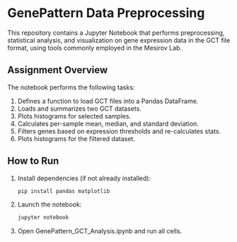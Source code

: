 # GenePattern Data Preprocessing

This repository contains a Jupyter Notebook that performs preprocessing, statistical analysis, and visualization on gene expression data in the GCT file format, using tools commonly employed in the Mesirov Lab.

## Assignment Overview

The notebook performs the following tasks:

1. Defines a function to load GCT files into a Pandas DataFrame.
2. Loads and summarizes two GCT datasets.
3. Plots histograms for selected samples.
4. Calculates per-sample mean, median, and standard deviation.
5. Filters genes based on expression thresholds and re-calculates stats.
6. Plots histograms for the filtered dataset.

## How to Run

1. Install dependencies (if not already installed):
   ```bash
   pip install pandas matplotlib
2. Launch the notebook:
    ```bash
   jupyter notebook
4. Open GenePattern_GCT_Analysis.ipynb and run all cells.
